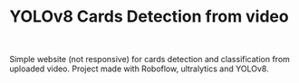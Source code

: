 <h1>YOLOv8 Cards Detection from video</h1>
<br>
<p>Simple website (not responsive) for cards detection and classification from uploaded video. Project made with Roboflow, ultralytics and YOLOv8. </p>
